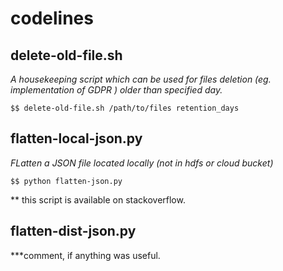 # codelines

## delete-old-file.sh

*A housekeeping script which can be used for files deletion (eg. implementation of GDPR ) older than specified day.*

    $$ delete-old-file.sh /path/to/files retention_days


## flatten-local-json.py

*FLatten a JSON file located locally (not in hdfs or cloud bucket)*

    $$ python flatten-json.py

** this script is available on stackoverflow.


## flatten-dist-json.py




***comment, if anything was useful. 
